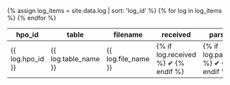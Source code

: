 <table class="log-table">
<thead>
<tr>
  <th>hpo_id</th>
  <th>table</th>
  <th>filename</th>
  <th title="A file with the given name was received via file transfer">received</th>
  <th title="The file was parsed successfully as a CSV file">parsed</th>
  <th title="All rows in the file had the minimum required fields and fields were of the correct type">loaded</th>
</tr>
</thead>
<tbody>
{% assign log_items = site.data.log | sort: 'log_id' %}
{% for log in log_items %}
<tr {% if log.message != null %} class="issue" data-message="{{ log.message | xml_escape }}" {% endif %}>
  <td>{{ log.hpo_id }}</td>
  <td>{{ log.table_name }}</td>
  <td>{{ log.file_name }}</td>
  <td>{% if log.received %} &#10004; {% endif %}</td>
  <td>{% if log.parsing %} &#10004; {% endif %}</td>
  <td>{% if log.loading %} &#10004; {% endif %}</td>
</tr>
{% endfor %}
</tbody>
</table>
